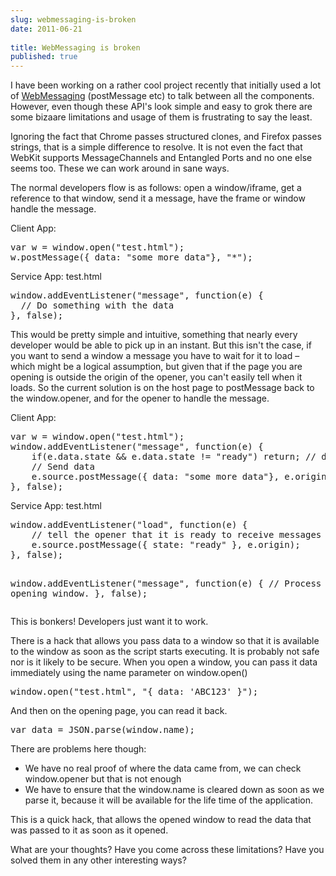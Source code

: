 ```yaml
---
slug: webmessaging-is-broken
date: 2011-06-21
 
title: WebMessaging is broken
published: true
---
```

<p>I have been working on a rather cool project recently that initially used a
lot of <a href="http://www.w3.org/TR/webmessaging/">WebMessaging</a> (postMessage etc)
to talk between all the components.  However, even though these API's look
simple and easy to grok there are some bizaare limitations and usage of them
is frustrating to say the least.</p>

<p>Ignoring the fact that Chrome passes structured clones, and Firefox passes
strings, that is a simple difference to resolve.  It is not even the fact
that WebKit supports MessageChannels and Entangled Ports and no one else
seems too.  These we can work around in sane ways.</p>

<p>The normal developers flow is as follows: open a window/iframe, get a
reference to that window, send it a message, have the frame or window handle
the message.</p>

<p>Client App:</p>

<div class="CodeRay">
  <div class="code"><pre>var w = window.open(&quot;test.html&quot;);
w.postMessage({ data: &quot;some more data&quot;}, &quot;*&quot;);</pre></div>
</div>


<p>Service App: test.html</p>

<div class="CodeRay">
  <div class="code"><pre>window.addEventListener(&quot;message&quot;, function(e) {
  // Do something with the data
}, false);</pre></div>
</div>


<p>This would be pretty simple and intuitive, something that nearly every
developer would be able to pick up in an instant.  But this isn't the case,
if you want to send a window a message you have to wait for it to load &ndash;
which might be a logical assumption, but given that if the page you are
opening is outside the origin of the opener, you can't easily tell when it
loads.  So the current solution is on the host page to postMessage back to
the window.opener, and for the opener to handle the message.</p>

<p>Client App:</p>

<div class="CodeRay">
  <div class="code"><pre>var w = window.open(&quot;test.html&quot;);
window.addEventListener(&quot;message&quot;, function(e) {
    if(e.data.state &amp;&amp; e.data.state != &quot;ready&quot;) return; // do nothing.
    // Send data
    e.source.postMessage({ data: &quot;some more data&quot;}, e.origin);
}, false);</pre></div>
</div>


<p>Service App: test.html</p>

<div class="CodeRay">
  <div class="code"><pre>window.addEventListener(&quot;load&quot;, function(e) {
    // tell the opener that it is ready to receive messages
    e.source.postMessage({ state: &quot;ready&quot; }, e.origin);
}, false);

window.addEventListener(&quot;message&quot;, function(e) {
    // Process data from opening window.
}, false);</pre></div>
</div>


<p>This is bonkers! Developers just want it to work.</p>

<p>There is a hack that allows you pass data to a window so that it is
available to the window as soon as the script starts executing.  It is
probably not safe nor is it likely to be secure.  When you open a window,
you can pass it data immediately using the name parameter on window.open()</p>

<div class="CodeRay">
  <div class="code"><pre>window.open(&quot;test.html&quot;, &quot;{ data: 'ABC123' }&quot;);</pre></div>
</div>


<p>And then on the opening page, you can read it back.</p>

<div class="CodeRay">
  <div class="code"><pre>var data = JSON.parse(window.name);</pre></div>
</div>


<p>There are problems here though:</p>

<ul>
<li> We have no real proof of where the data came from, we can check
window.opener but that is not enough</li>
<li> We have to ensure that the window.name is cleared down as soon as we
parse it, because it will be available for the life time of the application.</li>
</ul>


<p>This is a quick hack, that allows the opened window to read the data that
was passed to it as soon as it opened.</p>

<p>What are your thoughts?  Have you come across these limitations?  Have you
solved them in any other interesting ways?</p>

